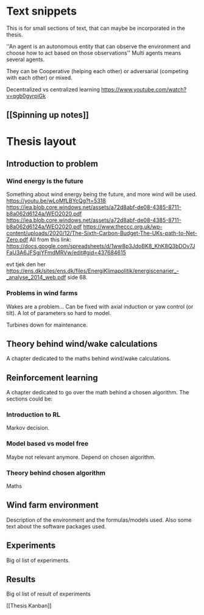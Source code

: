 # Text snippets

This is for small sections of text, that can maybe be incorporated in the thesis.


''An agent is an autonomous entity that can observe the environment and choose how to act based on those observations''
Multi agents means several agents.

They can be Cooperative (helping each other) or adversarial (competing with each other) or mixed.

Decentralized vs centralized learning 
https://www.youtube.com/watch?v=qgb0gyrpiGk

## [[Spinning up notes]]


# Thesis layout

## Introduction to problem
### Wind energy is the future
Something about wind energy being the future, and more wind will be used. https://youtu.be/wLoMfLBYcQg?t=5318
https://iea.blob.core.windows.net/assets/a72d8abf-de08-4385-8711-b8a062d6124a/WEO2020.pdf
https://iea.blob.core.windows.net/assets/a72d8abf-de08-4385-8711-b8a062d6124a/WEO2020.pdf
https://www.theccc.org.uk/wp-content/uploads/2020/12/The-Sixth-Carbon-Budget-The-UKs-path-to-Net-Zero.pdf
All from this link: https://docs.google.com/spreadsheets/d/1ww8p3JdoBK8_KhK8Q3bDOv7JFaU3A6JFSgjYFmdMRVw/edit#gid=437684615

evt tjek den her https://ens.dk/sites/ens.dk/files/EnergiKlimapolitik/energiscenarier_-_analyse_2014_web.pdf side 68.


### Problems in wind farms
Wakes are a problem... Can be fixed with axial induction or yaw control (or tilt).
A lot of parameters so hard to model.

Turbines down for maintenance. 

## Theory behind wind/wake calculations
A chapter dedicated to the maths behind wind/wake calculations.

## Reinforcement learning
A chapter dedicated to go over the math behind a chosen algorithm.
The sections could be:
### Introduction to RL
Markov decision.
### Model based vs model free
Maybe not relevant anymore. Depend on chosen algorithm.
### Theory behind chosen algorithm
Maths


## Wind farm environment
Description of the environment and the formulas/models used.
Also some text about the software packages used.

## Experiments
Big ol list of experiments.

## Results
Big ol list of result of experiments








[[Thesis Kanban]]


